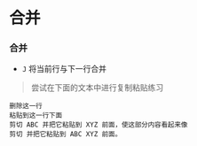 # 合并


### 合并

- `J` 将当前行与下一行合并

> 尝试在下面的文本中进行复制粘贴练习

```
删除这一行
粘贴到这一行下面
剪切 ABC 并把它粘贴到 XYZ 前面，使这部分内容看起来像
剪切 并把它粘贴到 ABC XYZ 前面。
```
